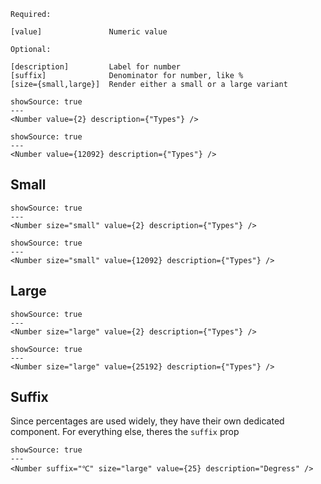 ```code
Required:

[value]               Numeric value

Optional:

[description]         Label for number
[suffix]              Denominator for number, like %
[size={small,large}]  Render either a small or a large variant
```

```react|span-3
showSource: true
---
<Number value={2} description={"Types"} />
```
```react|span-3
showSource: true
---
<Number value={12092} description={"Types"} />
```

## Small

```react|span-3
showSource: true
---
<Number size="small" value={2} description={"Types"} />
```
```react|span-3
showSource: true
---
<Number size="small" value={12092} description={"Types"} />
```

## Large

```react|span-3
showSource: true
---
<Number size="large" value={2} description={"Types"} />
```

```react|span-3
showSource: true
---
<Number size="large" value={25192} description={"Types"} />
```

## Suffix
Since percentages are used widely, they have their own dedicated component. For everything else, theres the `suffix` prop

```react|span-3
showSource: true
---
<Number suffix="℃" size="large" value={25} description="Degress" />
```
